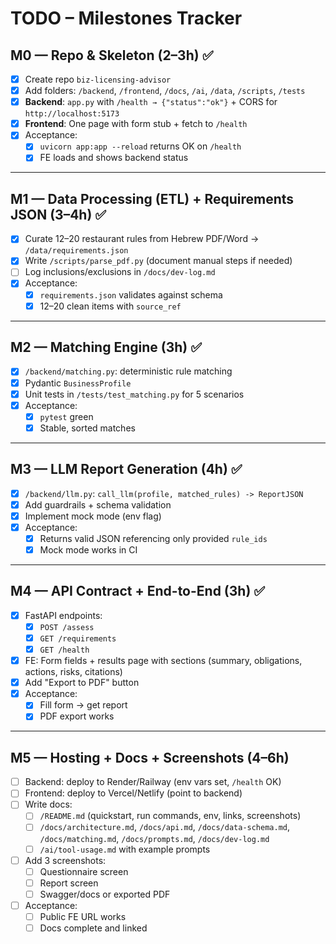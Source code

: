 # TODO – Milestones Tracker

## M0 — Repo & Skeleton (2–3h) ✅
- [x] Create repo `biz-licensing-advisor`
- [x] Add folders: `/backend`, `/frontend`, `/docs`, `/ai`, `/data`, `/scripts`, `/tests`
- [x] **Backend**: `app.py` with `/health → {"status":"ok"}` + CORS for `http://localhost:5173`
- [x] **Frontend**: One page with form stub + fetch to `/health`
- [x] Acceptance:
  - [x] `uvicorn app:app --reload` returns OK on `/health`
  - [x] FE loads and shows backend status

---

## M1 — Data Processing (ETL) + Requirements JSON (3–4h) ✅
- [x] Curate 12–20 restaurant rules from Hebrew PDF/Word → `/data/requirements.json`
- [x] Write `/scripts/parse_pdf.py` (document manual steps if needed)
- [ ] Log inclusions/exclusions in `/docs/dev-log.md`
- [x] Acceptance:
  - [x] `requirements.json` validates against schema
  - [x] 12–20 clean items with `source_ref`

---

## M2 — Matching Engine (3h) ✅
- [x] `/backend/matching.py`: deterministic rule matching
- [x] Pydantic `BusinessProfile`
- [x] Unit tests in `/tests/test_matching.py` for 5 scenarios
- [x] Acceptance:
  - [x] `pytest` green
  - [x] Stable, sorted matches

---

## M3 — LLM Report Generation (4h) ✅
- [x] `/backend/llm.py`: `call_llm(profile, matched_rules) -> ReportJSON`
- [x] Add guardrails + schema validation
- [x] Implement mock mode (env flag)
- [x] Acceptance:
  - [x] Returns valid JSON referencing only provided `rule_ids`
  - [x] Mock mode works in CI

---

## M4 — API Contract + End-to-End (3h) ✅
- [x] FastAPI endpoints:
  - [x] `POST /assess`
  - [x] `GET /requirements`
  - [x] `GET /health`
- [x] FE: Form fields + results page with sections (summary, obligations, actions, risks, citations)
- [x] Add "Export to PDF" button
- [x] Acceptance:
  - [x] Fill form → get report
  - [x] PDF export works

---

## M5 — Hosting + Docs + Screenshots (4–6h)
- [ ] Backend: deploy to Render/Railway (env vars set, `/health` OK)
- [ ] Frontend: deploy to Vercel/Netlify (point to backend)
- [ ] Write docs:
  - [ ] `/README.md` (quickstart, run commands, env, links, screenshots)
  - [ ] `/docs/architecture.md`, `/docs/api.md`, `/docs/data-schema.md`, `/docs/matching.md`, `/docs/prompts.md`, `/docs/dev-log.md`
  - [ ] `/ai/tool-usage.md` with example prompts
- [ ] Add 3 screenshots:
  - [ ] Questionnaire screen
  - [ ] Report screen
  - [ ] Swagger/docs or exported PDF
- [ ] Acceptance:
  - [ ] Public FE URL works
  - [ ] Docs complete and linked
